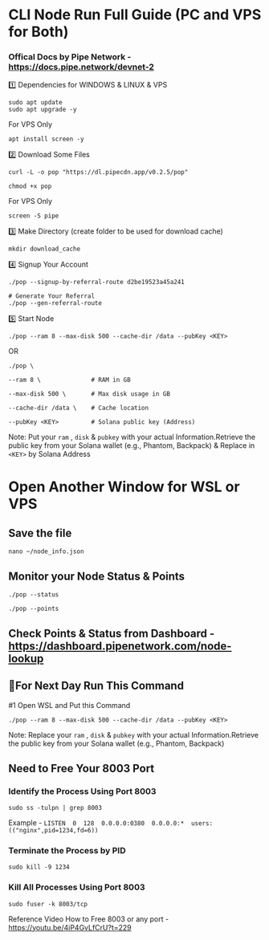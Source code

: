 # CLI Node Run Full Guide (PC and VPS for Both)

### Offical Docs by Pipe Network - https://docs.pipe.network/devnet-2

1️⃣ Dependencies for WINDOWS & LINUX & VPS
```
sudo apt update
sudo apt upgrade -y
```

For VPS Only
```
apt install screen -y
```

2️⃣ Download Some Files
```
curl -L -o pop "https://dl.pipecdn.app/v0.2.5/pop"
```
```
chmod +x pop
```

For VPS Only
```
screen -S pipe
```

3️⃣ Make Directory (create folder to be used for download cache)
```
mkdir download_cache
```

4️⃣ Signup Your Account
```
./pop --signup-by-referral-route d2be19523a45a241
```

```
# Generate Your Referral
./pop --gen-referral-route
```

5️⃣ Start Node
```
./pop --ram 8 --max-disk 500 --cache-dir /data --pubKey <KEY>
```

OR
```
./pop \

--ram 8 \              # RAM in GB

--max-disk 500 \       # Max disk usage in GB  

--cache-dir /data \    # Cache location

--pubKey <KEY>         # Solana public key (Address)
```

Note: Put your `ram` , `disk` & `pubkey` with your actual Information.Retrieve the public key from your Solana wallet (e.g., Phantom, Backpack) & Replace in `<KEY>` by Solana Address


# Open Another Window for WSL or VPS

## Save the file
```
nano ~/node_info.json
```

## Monitor your Node Status & Points
```
./pop --status
```
```
./pop --points
```

## Check Points & Status from Dashboard - https://dashboard.pipenetwork.com/node-lookup


## 🔶For Next Day Run This Command

#1 Open WSL and Put this Command 
```
./pop --ram 8 --max-disk 500 --cache-dir /data --pubKey <KEY>
```

Note: Replace your `ram` , `disk` & `pubkey` with your actual Information.Retrieve the public key from your Solana wallet (e.g., Phantom, Backpack)


## Need to Free Your 8003 Port

### Identify the Process Using Port 8003
```
sudo ss -tulpn | grep 8003
```

Example - ``` LISTEN  0  128  0.0.0.0:0380  0.0.0.0:*  users:(("nginx",pid=1234,fd=6)) ```

### Terminate the Process by PID
```
sudo kill -9 1234
```

### Kill All Processes Using Port 8003
```
sudo fuser -k 8003/tcp
```

Reference Video How to Free 8003 or any port - https://youtu.be/4iP4GvLfCrU?t=229
